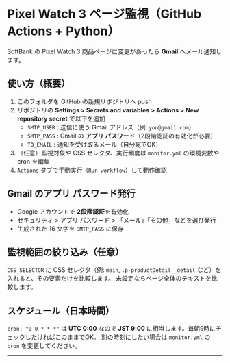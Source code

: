 
# Pixel Watch 3 ページ監視（GitHub Actions + Python）

SoftBank の Pixel Watch 3 商品ページに変更があったら **Gmail** へメール通知します。

## 使い方（概要）
1. このフォルダを GitHub の新規リポジトリへ push
2. リポジトリの **Settings > Secrets and variables > Actions > New repository secret** で以下を追加
   - `SMTP_USER` : 送信に使う Gmail アドレス（例: `you@gmail.com`）
   - `SMTP_PASS` : Gmail の **アプリ パスワード**（2段階認証の有効化が必要）
   - `TO_EMAIL`  : 通知を受け取るメール（自分宛でOK）
3. （任意）監視対象や CSS セレクタ、実行頻度は `monitor.yml` の環境変数や cron を編集
4. `Actions` タブで手動実行（`Run workflow`）して動作確認

## Gmail のアプリ パスワード発行
- Google アカウントで **2段階認証**を有効化
- セキュリティ > アプリ パスワード > 「メール」「その他」などを選び発行
- 生成された 16 文字を `SMTP_PASS` に保存

## 監視範囲の絞り込み（任意）
`CSS_SELECTOR` に CSS セレクタ（例: `main`, `.p-productDetail__detail` など）を入れると、その要素だけを比較します。
未設定ならページ全体のテキストを比較します。

## スケジュール（日本時間）
`cron: "0 0 * * *"` は **UTC 0:00** なので **JST 9:00** に相当します。毎朝9時にチェックしたければこのままでOK。
別の時刻にしたい場合は `monitor.yml` の `cron` を変更してください。

---
